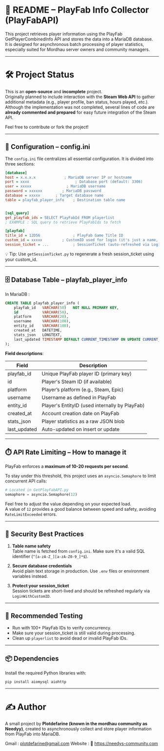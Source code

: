 # 📘 README – PlayFab Info Collector (PlayFabAPI)

This project retrieves player information using the PlayFab GetPlayerCombinedInfo API and stores the data into a MariaDB database.  
It is designed for asynchronous batch processing of player statistics, especially suited for Mordhau server owners and community managers.

---

# 🛠️ Project Status

This is an **open-source** and **incomplete** project.  
Originally planned to include interaction with the **Steam Web API** to gather additional metadata (e.g., player profile, ban status, hours played, etc.).  
Although the implementation was not completed, several lines of code are **already commented and prepared** for easy future integration of the Steam API.

Feel free to contribute or fork the project!

---

## 📂 Configuration – config.ini

The `config.ini` file centralizes all essential configuration. It is divided into three sections:

```ini
[database]
host = x.x.x.x             ; MariaDB server IP or hostname
port = xxxx                     ; Database port (default: 3306)
user = xxxxx                ; MariaDB username
password = xxxxxx         ; MariaDB password
database = xxxxx       ; Target database name
table = playfab_player_info    ; Destination table name


[sql_query]
get_playfab_ids = SELECT PlayFabId FROM playerlist
; EXAMPLE : SQL query to retrieve PlayFabIds to fetch 

[playfab]
title_id = 12D56               ; PlayFab Game Title ID
custom_id = xxxxx         ; CustomID used for login (it's just a name, you can put whatever you want)
session_ticket = ...           ; SessionTicket (auto-refreshed via LoginWithCustomID)
```

💡 Tip: Use `getSessionTicket.py` to regenerate a fresh session_ticket using your custom_id.

---

## 🗄️ Database Table – playfab_player_info

In MariaDB :
```sql
CREATE TABLE playfab_player_info (
    playfab_id   VARCHAR(50)   NOT NULL PRIMARY KEY,
    id           VARCHAR(50),
    platform     VARCHAR(20),
    username     VARCHAR(100),
    entity_id    VARCHAR(100),
    created_at   DATETIME,
    stats_json   LONGTEXT,
    last_updated TIMESTAMP DEFAULT CURRENT_TIMESTAMP ON UPDATE CURRENT_TIMESTAMP
);
```

**Field descriptions**:

| Field         | Description                                      |
|---------------|--------------------------------------------------|
| playfab_id    | Unique PlayFab player ID (primary key)           |
| id            | Player's Steam ID (if available)                 |
| platform      | Player’s platform (e.g., Steam, Epic)            |
| username      | Username as defined in PlayFab                   |
| entity_id     | Player's EntityID (used internally by PlayFab)   |
| created_at    | Account creation date on PlayFab                 |
| stats_json    | Player statistics as a raw JSON blob             |
| last_updated  | Auto-updated on insert or update                 |

---

## ⏱️ API Rate Limiting – How to manage it

PlayFab enforces a **maximum of 10-20 requests per second**.

To stay under this threshold, this project uses an `asyncio.Semaphore` to limit concurrent API calls:

```python
# Located in GetPlayFabAPI.py
semaphore = asyncio.Semaphore(12)
```

Feel free to adjust the value depending on your expected load.  
A value of `12` provides a good balance between speed and safety, avoiding `RateLimitExceeded` errors.

---

## 🔐 Security Best Practices

1. **Table name safety**  
   Table name is fetched from `config.ini`. Make sure it's a valid SQL identifier (`^[a-zA-Z_][a-zA-Z0-9_]*$`).

2. **Secure database credentials**  
   Avoid plain text storage in production. Use `.env` files or environment variables instead.

3. **Protect your session_ticket**  
   Session tickets are short-lived and should be refreshed regularly via `LoginWithCustomID`.

---

## 🧪 Recommended Testing

- Run with 100+ PlayFab IDs to verify concurrency.
- Make sure your session_ticket is still valid during processing.
- Clean up `playerlist` to avoid dead or invalid PlayFab IDs.

---

## 📦 Dependencies

Install the required Python libraries with:

```bash
pip install aiomysql aiohttp
```

---

# ✍️ Author

A small project by **Plotdefarine (known in the mordhau community as Needyy)**, created to asynchronously collect and store player information from PlayFab into MariaDB.

Gmail : plotdefarine@gmail.com
Website : 🔗 https://needys-community.com
